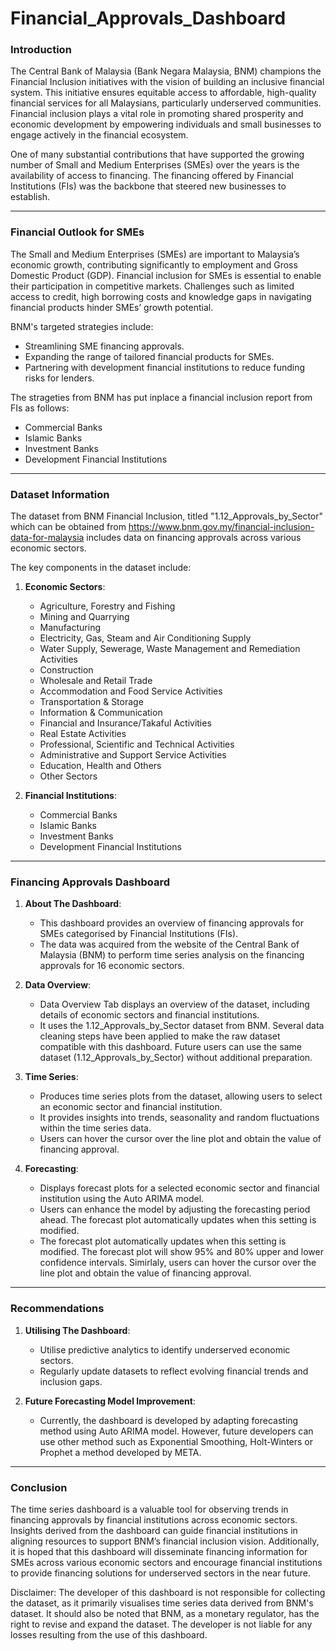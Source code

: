 # Financial_Approvals_Dashboard

### **Introduction**

The Central Bank of Malaysia (Bank Negara Malaysia, BNM) champions the Financial Inclusion initiatives with the vision of building an inclusive financial system. This initiative ensures equitable access to affordable, high-quality financial services for all Malaysians, particularly underserved communities. Financial inclusion plays a vital role in promoting shared prosperity and economic development by empowering individuals and small businesses to engage actively in the financial ecosystem.

One of many substantial contributions that have supported the growing number of Small and Medium Enterprises (SMEs) over the years is the availability of access to financing. The financing offered by Financial Institutions (FIs) was the backbone that steered new businesses to establish.

---

### **Financial Outlook for SMEs**

The Small and Medium Enterprises (SMEs) are important to Malaysia’s economic growth, contributing significantly to employment and Gross Domestic Product (GDP). Financial inclusion for SMEs is essential to enable their participation in competitive markets. Challenges such as limited access to credit, high borrowing costs and knowledge gaps in navigating financial products hinder SMEs’ growth potential.

BNM's targeted strategies include:
- Streamlining SME financing approvals.
- Expanding the range of tailored financial products for SMEs.
- Partnering with development financial institutions to reduce funding risks for lenders.

The strageties from BNM has put inplace a financial inclusion report from FIs as follows:
- Commercial Banks
- Islamic Banks
- Investment Banks
- Development Financial Institutions

---

### **Dataset Information**

The dataset from BNM Financial Inclusion, titled "1.12_Approvals_by_Sector" which can be obtained from https://www.bnm.gov.my/financial-inclusion-data-for-malaysia  includes data on financing approvals across various economic sectors.

The key components in the dataset include:

1. **Economic Sectors**:
   - Agriculture, Forestry and Fishing
   - Mining and Quarrying
   - Manufacturing
   - Electricity, Gas, Steam and Air Conditioning Supply
   - Water Supply, Sewerage, Waste Management and Remediation Activities
   - Construction
   - Wholesale and Retail Trade
   - Accommodation and Food Service Activities
   - Transportation & Storage
   - Information & Communication
   - Financial and Insurance/Takaful Activities
   - Real Estate Activities
   - Professional, Scientific and Technical Activities
   - Administrative and Support Service Activities
   - Education, Health and Others
   - Other Sectors
     
2. **Financial Institutions**:
   - Commercial Banks
   - Islamic Banks
   - Investment Banks
   - Development Financial Institutions

---

### **Financing Approvals Dashboard**

1. **About The Dashboard**:
   - This dashboard provides an overview of financing approvals for SMEs categorised by Financial Institutions (FIs).
   - The data was acquired from the website of the Central Bank of Malaysia (BNM) to perform time series analysis on the financing approvals for 16 economic sectors.

2. **Data Overview**:
   - Data Overview Tab displays an overview of the dataset, including details of economic sectors and financial institutions.
   - It uses the 1.12_Approvals_by_Sector dataset from BNM. Several data cleaning steps have been applied to make the raw dataset compatible with this dashboard. Future users can use the same dataset (1.12_Approvals_by_Sector) without additional preparation.

3. **Time Series**:
   - Produces time series plots from the dataset, allowing users to select an economic sector and financial institution.
   - It provides insights into trends, seasonality and random fluctuations within the time series data.
   - Users can hover the cursor over the line plot and obtain the value of financing approval.
     
4. **Forecasting**:
   - Displays forecast plots for a selected economic sector and financial institution using the Auto ARIMA model.
   - Users can enhance the model by adjusting the forecasting period ahead. The forecast plot automatically updates when this setting is modified.
   - The forecast plot automatically updates when this setting is modified. The forecast plot will show 95% and 80% upper and lower confidence intervals. Simirlaly, users can hover the cursor over the line plot and obtain the value of financing approval.

---

### **Recommendations**

1. **Utilising The Dashboard**:
   - Utilise predictive analytics to identify underserved economic sectors.
   - Regularly update datasets to reflect evolving financial trends and inclusion gaps.
     
2. **Future Forecasting Model Improvement**:
   - Currently, the dashboard is developed by adapting forecasting method using Auto ARIMA model. However, future developers can use other method such as Exponential Smoothing, Holt-Winters or Prophet a method developed by META. 

---

### **Conclusion**

The time series dashboard is a valuable tool for observing trends in financing approvals by financial institutions across economic sectors. Insights derived from the dashboard can guide financial institutions in aligning resources to support BNM’s financial inclusion vision. Additionally, it is hoped that this dashboard will disseminate financing information for SMEs across various economic sectors and encourage financial institutions to provide financing solutions for underserved sectors in the near future.

Disclaimer: The developer of this dashboard is not responsible for collecting the dataset, as it primarily visualises time series data derived from BNM's dataset. It should also be noted that BNM, as a monetary regulator, has the right to revise and expand the dataset. The developer is not liable for any losses resulting from the use of this dashboard.
